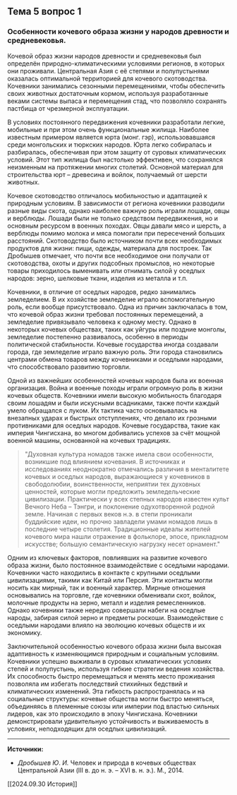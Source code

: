 ## Тема 5 вопрос 1
### Особенности кочевого образа жизни у народов древности и средневековья.

Кочевой образ жизни народов древности и средневековья был определён природно-климатическими условиями регионов, в которых они проживали. Центральная Азия с её степями и полупустынями оказалась оптимальной территорией для кочевого скотоводства. Кочевники занимались сезонными перемещениями, чтобы обеспечить своих животных достаточным кормом, используя разработанные веками системы выпаса и перемещения стад, что позволяло сохранять пастбища от чрезмерной эксплуатации. 

В условиях постоянного передвижения кочевники разработали легкие, мобильные и при этом очень функциональные жилища. Наиболее известным примером является юрта (монг. гэр), использовавшаяся среди монгольских и тюркских народов. Юрта легко собиралась и разбиралась, обеспечивая при этом защиту от суровых климатических условий. Этот тип жилища был настолько эффективен, что сохранялся неизменным на протяжении многих столетий. Основной материал для строительства юрт – древесина и войлок, получаемый от шерсти животных. 

Кочевое скотоводство отличалось мобильностью и адаптацией к природным условиям. В зависимости от региона кочевники разводили разные виды скота, однако наиболее важную роль играли лошади, овцы и верблюды. Лошади были не только средством передвижения, но и основным ресурсом в военных походах. Овцы давали мясо и шерсть, а верблюды помимо молока и мяса помогали при пересечений больших расстояний. Скотоводство было источником почти всех необходимых продуктов для жизни: пищи, одежды, материала для построек. Так Дробышев отмечает, что почти все необходимое они получали от скотоводства, охоты и других подсобных промыслов, но некоторые товары приходилось выменивать или отнимать силой у оседлых народов: зерно, шелковые ткани, изделия из металла и т.п.

Кочевники, в отличие от оседлых народов, редко занимались земледелием. В их хозяйстве земледелие играло вспомогательную роль, если вообще присутствовало. Одна из причин заключалась в том, что кочевой образ жизни требовал постоянных перемещений, а земледелие привязывало человека к одному месту. Однако в некоторых кочевых обществах, таких как уйгуры или поздние монголы, земледелие постепенно развивалось, особенно в периоды политической стабильности. Кочевые государства иногда создавали города, где земледелие играло важную роль. Эти города становились центрами обмена товаров между кочевниками и оседлыми народами, что способствовало развитию торговли. 

Одной из важнейших особенностей кочевых народов была их военная организация. Война и военные походы играли огромную роль в жизни кочевых обществ. Кочевники имели высокую мобильность благодаря своим лошадям и были искусными всадниками, также почти каждый умело обращался с луком. Их тактика часто основывалась на внезапных ударах и быстрых отступлениях, что делало их грозными противниками для оседлых народов. Кочевые государства, такие как империя Чингисхана, во многом добивались успехов за счёт мощной военной машины, основанной на кочевых традициях.  

>"Духовная культура номадов также имела свои особенности, возникшие под влиянием кочевания. В источниках и исследованиях неоднократно отмечались различия в менталитете кочевых и оседлых народов, выражающиеся у кочевников в свободолюбии, воинственности, неприятии тех духовных ценностей, которые могли предложить земледельческие цивилизации. Практически у всех степных народов известен культ Вечного Неба – Тэнгри, и поклонение одухотворенной родной земле. Начиная с первых веков н.э. в степи проникали буддийские идеи, но прочно завладели умами номадов лишь в последние четыре столетия. Традиционные идеалы жителей кочевого мира нашли отражение в фольклоре, эпосе, прикладном искусстве; большую семантическую нагрузку несет орнамент."

Одним из ключевых факторов, повлиявших на развитие кочевого образа жизни, было постоянное взаимодействие с оседлыми народами. Кочевники часто находились в контакте с крупными оседлыми цивилизациями, такими как Китай или Персия. Эти контакты могли носить как мирный, так и военный характер. Мирные отношения основывались на торговле, где кочевники обменивали скот, войлок, молочные продукты на зерно, металл и изделия ремесленников. Однако кочевники также нередко совершали набеги на оседлые народы, забирая силой зерно и предметы роскоши. Взаимодействие с оседлыми народами влияло на эволюцию кочевых обществ и их экономику. 

Заключительной особенностью кочевого образа жизни была высокая адаптивность к изменяющимся природным и социальным условиям. Кочевники успешно выживали в суровых климатических условиях степей и полупустынь, используя гибкие стратегии ведения хозяйства. Их способность быстро перемещаться и менять место проживания позволяла им избегать последствий стихийных бедствий и климатических изменений. Эта гибкость распространялась и на социальные структуры: кочевые общества могли быстро меняться, объединяясь в племенные союзы или империи под властью сильных лидеров, как это происходило в эпоху Чингисхана. Кочевники демонстрировали удивительную устойчивость и выживаемость в условиях, неподходящих для оседлых цивилизаций. 

---
**Источники:**
- _Дробышев Ю_. _И._ Человек и природа в кочевых обществах Центральной Азии (III в. до н. э. – XVI в. н. э.). М., 2014.

[[2024.09.30 История]]